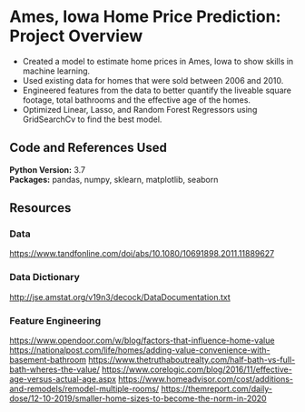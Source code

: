 # Ames, Iowa Home Price Prediction: Project Overview
* Created a model to estimate home prices in Ames, Iowa to show skills in machine learning.
* Used existing data for homes that were sold between 2006 and 2010.
* Engineered features from the data to better quantify the liveable square footage, total bathrooms and the effective age of the homes.
* Optimized Linear, Lasso, and Random Forest Regressors using GridSearchCv to find the best model.

## Code and References Used
**Python Version:** 3.7                                                                                                    
**Packages:** pandas, numpy, sklearn, matplotlib, seaborn

## Resources

### Data
https://www.tandfonline.com/doi/abs/10.1080/10691898.2011.11889627

### Data Dictionary
http://jse.amstat.org/v19n3/decock/DataDocumentation.txt

### Feature Engineering
https://www.opendoor.com/w/blog/factors-that-influence-home-value
https://nationalpost.com/life/homes/adding-value-convenience-with-basement-bathroom
https://www.thetruthaboutrealty.com/half-bath-vs-full-bath-wheres-the-value/
https://www.corelogic.com/blog/2016/11/effective-age-versus-actual-age.aspx
https://www.homeadvisor.com/cost/additions-and-remodels/remodel-multiple-rooms/
https://themreport.com/daily-dose/12-10-2019/smaller-home-sizes-to-become-the-norm-in-2020
